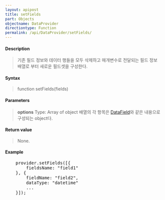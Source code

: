 ```yaml
---
layout: apipost
title: setFields
part: Objects
objectname: DataProvider
directiontype: Function
permalink: /api/DataProvider/setFields/
---
```



#### Description

> 기존 필드 정보와 데이터 행들을 모두 삭제하고 매개변수로 전달되는 필드 정보 배열로 부터 새로운 필드셋을 구성한다.

#### Syntax

> function setFields(fields)

#### Parameters

> **options**
> Type: Array of object
> 배열의 각 항목은 [DataField](/api/DataProvider/)와 같은 내용으로 구성되는 object다. 

#### Return value

> None.

#### Example

<pre class="prettyprint">
    provider.setFields([{
        fieldsName: "field1"
    }, {
        fieldName: "field2",
        dataType: "datetime"
        ...
    }]);
</pre>

